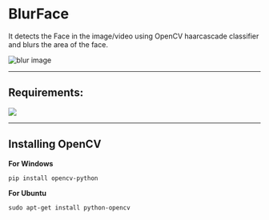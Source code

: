# BlurFace

It detects the Face in the image/video using OpenCV haarcascade classifier and blurs the area of the face.

<img  src = "https://lh3.googleusercontent.com/proxy/KB2oY6819LcZAfyrOwcbmlil4MV6Q-DNPp8XOctBq0L4HZ_lr4Y-UOLKo8w8dhScreDyO46DWOjI-H1JWKH-Cpi1tVwbvSFLq67fGIrzShSxjBc" alt="blur image" >

---

## Requirements:

![](https://pyimagesearch.com/wp-content/uploads/2017/08/faster_for_loop_header.png)

---

## Installing OpenCV

__For Windows__
```
pip install opencv-python
```
__For Ubuntu__
```
sudo apt-get install python-opencv
```
